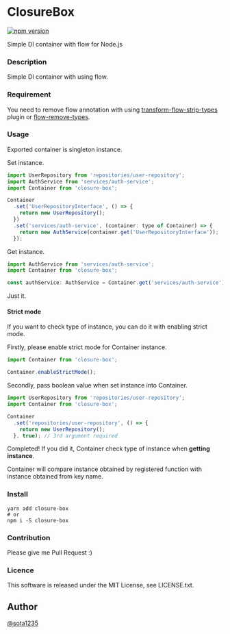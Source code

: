 ClosureBox
====

[![npm version](https://badge.fury.io/js/closure-box.svg)](https://badge.fury.io/js/closure-box)

Simple DI container with flow for Node.js

### Description

Simple DI container with using flow.

### Requirement

You need to remove flow annotation with using [transform-flow-strip-types](https://babeljs.io/docs/plugins/transform-flow-strip-types/) plugin or [flow-remove-types](https://github.com/flowtype/flow-remove-types).

### Usage

Exported container is singleton instance.

Set instance.

```javascript
import UserRepository from 'repositories/user-repository';
import AuthService from 'services/auth-service';
import Container from 'closure-box';

Container
  .set('UserRepositoryInterface', () => {
    return new UserRepository();
  })
  .set('services/auth-service', (container: type of Container) => {
    return new AuthService(container.get('UserRepositoryInterface'));
  });
```

Get instance.

```javascript
import AuthService from 'services/auth-service';
import Container from 'closure-box';

const authService: AuthService = Container.get('services/auth-service');
```

Just it.

#### Strict mode

If you want to check type of instance, you can do it with enabling strict mode.

Firstly, please enable strict mode for Container instance.

```javascript
import Container from 'closure-box';

Container.enableStrictMode();
```

Secondly, pass boolean value when set instance into Container.

```javascript
import UserRepository from 'repositories/user-repository';
import Container from 'closure-box';

Container
  .set('repositories/user-repository', () => {
    return new UserRepository();
  }, true); // 3rd argument required
```

Completed!
If you did it, Container check type of instance when **getting instance**.

Container will compare instance obtained by registered function with instance obtained from key name.

### Install

```
yarn add closure-box
# or
npm i -S closure-box
```

### Contribution

Please give me Pull Request :)

### Licence

This software is released under the MIT License, see LICENSE.txt.

## Author

[@sota1235](https://github.com/sota1235)
